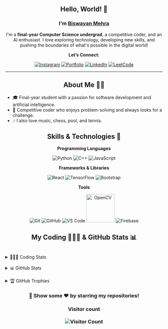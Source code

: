 <h2 align="center">Hello, World! 👋</h2>
<h3 align="center">I'm <a href="https://vercel.com/"><b>Biswayan Mehra</b></a></h3>

<p align="center">I'm a <strong>final-year Computer Science undergrad</strong>, a competitive coder, and an AI enthusiast. I love exploring technology, developing new skills, and pushing the boundaries of what's possible in the digital world!</p>

<p align="center"><strong>Let’s Connect:</strong></p>

<p align="center">
  <a href="https://www.instagram.com/biswayan.mehra/profilecard/?igsh=dmJmenZsZjVwbDQz"><img src="https://img.icons8.com/clouds/100/fa314a/instagram-new--v2.png" alt="Instagram" /></a>
  <a href="https://vercel.com/"><img src="https://img.icons8.com/clouds/100/000000/link.png" alt="Portfolio" /></a>
  <a href="https://www.linkedin.com/in/biswayan-mehra/"><img src="https://img.icons8.com/clouds/100/linkedin.png" alt="LinkedIn" /></a>
  <a href="https://leetcode.com/u/DRACODER"><img src="https://img.icons8.com/external-tal-revivo-shadow-tal-revivo/100/external-level-up-your-coding-skills-and-quickly-land-a-job-logo-shadow-tal-revivo.png" alt="LeetCode" /></a>
</p>

<hr />

<h2 align="center">About Me 🧑‍💻</h2>

- 🎓 Final-year student with a passion for software development and artificial intelligence.
- 🧩 Competitive coder who enjoys problem-solving and always looks for a challenge.
- 🎶 I also love music, chess, pool, and tennis.

<h2 align="center">Skills & Technologies 🚀</h2>

<div align="center">

**Programming Languages**

<p>
  <img src="https://img.icons8.com/fluency/96/null/python.png" alt="Python" />
  <img src="https://img.icons8.com/color/96/null/c-plus-plus-logo.png" alt="C++" />
  <img src="https://img.icons8.com/color/96/null/javascript--v1.png" alt="JavaScript" />
</p>

**Frameworks & Libraries**

<p>
  <img src="https://img.icons8.com/plasticine/100/000000/react.png" alt="React" />
  <img src="https://img.icons8.com/color/96/000000/tensorflow.png" alt="TensorFlow" />
  <img src="https://img.icons8.com/color/96/null/bootstrap.png" alt="Bootstrap" />
</p>

**Tools**

<p>
  <img src="https://img.icons8.com/color/96/null/git.png" alt="Git" />
  <img src="https://img.icons8.com/plasticine/100/000000/github-squared.png" alt="GitHub" />
  <img src="https://img.icons8.com/fluency/96/null/visual-studio-code-2019.png" alt="VS Code" />
  <img src="https://upload.wikimedia.org/wikipedia/commons/thumb/3/32/OpenCV_Logo_with_text_svg_version.svg/831px-OpenCV_Logo_with_text_svg_version.svg.png" alt="OpenCV" height="90" />
  <img src="https://img.icons8.com/color/100/firebase.png" alt="Firebase" />
</p>

</div>

<h2 align="center">My Coding 👨🏽‍💻 & GitHub Stats 📊</h2>

<br>

<details>
<summary>👨🏽‍💻 Coding Stats</summary>
<br>
<div align="center">
  <img src="https://leetcard.jacoblin.cool/DRACODER" alt="LeetCode Stats" />
</div>
</details>

<br>

<details>
<summary>📊 GitHub Stats</summary>
<br>
<div align="center">
  <img src="https://github-readme-stats.vercel.app/api/top-langs/?username=Biswayan-Mehra&theme=radical&layout=compact" alt="Top Languages" />
  <br><br>
  <img src="https://github-readme-streak-stats.herokuapp.com/?user=Biswayan-Mehra&theme=blue-green" alt="GitHub Streak" />
  <br><br>
  <img src="https://github-readme-stats.vercel.app/api?username=Biswayan-Mehra&show_icons=true&theme=blue-green" alt="GitHub Stats" />
</div>
</details>

<br>

<details>
<summary>🏆 GitHub Trophies</summary>
<br>
<div align="center">
  <img src="https://github-profile-trophy.vercel.app/?username=Biswayan-Mehra&theme=dracula" alt="Biswayan's Github Trophy" />
</div>
</details>

<h3 align="center">🌟 Show some ❤️ by starring my repositories!</h3>
<h3 align="center">
  Visitor count <br> <br>
  <img src="https://profile-counter.glitch.me/Biswayan-Mehra/count.svg" alt="Visitor Count" />
</h3>

